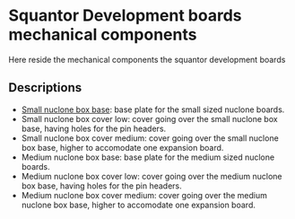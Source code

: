 # Squantor Development boards mechanical components
Here reside the mechanical components the squantor development boards
## Descriptions
* [Small nuclone box base](small_nuclone_base_plate/README.md): base plate for the small sized nuclone boards.
* Small nuclone box cover low: cover going over the small nuclone box base, having holes for the pin headers.
* Small nuclone box cover medium: cover going over the small nuclone box base, higher to accomodate one expansion board.
* Medium nuclone box base: base plate for the medium sized nuclone boards.
* Medium nuclone box cover low: cover going over the medium nuclone box base, having holes for the pin headers.
* Medium nuclone box cover medium: cover going over the medium nuclone box base, higher to accomodate one expansion board.

